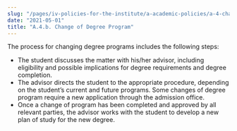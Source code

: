 ```yaml
---
slug: "/pages/iv-policies-for-the-institute/a-academic-policies/a-4-change-of-academic-program/a-4-b-change-of-degree-program"
date: "2021-05-01"
title: "A.4.b. Change of Degree Program"
---
```


The process for changing degree programs includes the following steps:

- The student discusses the matter with his/her advisor, including eligibility and possible implications for degree requirements and degree completion.
- The advisor directs the student to the appropriate procedure, depending on the student’s current and future programs. Some changes of degree program require a new application through the admission office.
- Once a change of program has been completed and approved by all relevant parties, the advisor works with the student to develop a new plan of study for the new degree.
